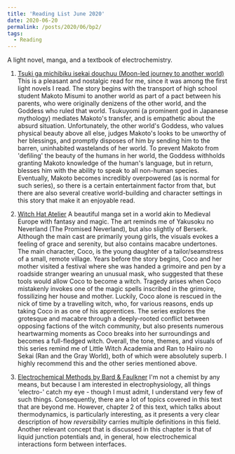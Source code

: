 ```yaml
---
title: 'Reading List June 2020'
date: 2020-06-20
permalink: /posts/2020/06/bp2/
tags:
  - Reading
---
```


A light novel, manga, and a textbook of electrochemistry. 

1. [Tsuki ga michibiku isekai douchuu (Moon-led journey to another world)](https://isekailunatic.com/)
This is a pleasant and nostalgic read for me, since it was among the first light novels I read. The story begins with the transport of high school student Makoto Misumi to another world as part of a pact between his parents, who were originally denizens of the other world, and the Goddess who ruled that world. Tsukuyomi (a prominent god in Japanese mythology) mediates Makoto's transfer, and is empathetic about the absurd situation. Unfortunately, the other world's Goddess, who values physical beauty above all else, judges Makoto's looks to be unworthy of her blessings, and promptly disposes of him by sending him to the barren, uninhabited wastelands of her world. To prevent Makoto from 'defiling' the beauty of the humans in her world, the Goddess withholds granting Makoto knowledge of the human's language, but in return, blesses him with the ability to speak to all non-human species. Eventually, Makoto becomes incredibly overpowered (as is normal for such series), so there is a certain entertainment factor from that, but there are also several creative world-building and character settings in this story that make it an enjoyable read. 

2. [Witch Hat Atelier](https://mangarawr.com/manga/witch-hat-atelier/)
A beautiful manga set in a world akin to Medieval Europe with fantasy and magic. The art reminds me of Yakusoku no Neverland (The Promised Neverland), but also slightly of Berserk. Although the main cast are primarily young girls, the visuals evokes a feeling of grace and serenity, but also contains macabre undertones. The main character, Coco, is the young daughter of a tailor/seamstress of a small, remote village. Years before the story begins, Coco and her mother visited a festival where she was handed a grimoire and pen by a roadside stranger wearing an unusual mask, who suggested that these tools would allow Coco to become a witch. Tragedy arises when Coco mistakenly invokes one of the magic spells inscribed in the grimoire, fossilizing her house and mother. Luckily, Coco alone is rescued in the nick of time by a travelling witch, who, for various reasons, ends up taking Coco in as one of his apprentices. The series explores the grotesque and macabre through a deeply-rooted conflict between opposing factions of the witch community, but also presents numerous heartwarming moments as Coco breaks into her surroundings and becomes a full-fledged witch. Overall, the tone, themes, and visuals of this series remind me of Little Witch Academia and Ran to Haiiro no Sekai (Ran and the Gray World), both of which were absolutely superb. I highly recommend this and the other series mentioned above.

3. [Electrochemical Methods by Bard & Faulkner](https://www.wiley.com/en-ca/Electrochemical+Methods:+Fundamentals+and+Applications,+2nd+Edition-p-9780471043720)
I'm not a chemist by any means, but because I am interested in electrophysiology, all things 'electro-' catch my eye - though I must admit, I understand very few of such things. Consequently, there are a lot of topics covered in this text that are beyond me. However, chapter 2 of this text, which talks about thermodynamics, is particularly interesting, as it presents a very clear description of how *reversibility* carries multiple definitions in this field. Another relevant concept that is discussed in this chapter is that of liquid junction potentials and, in general, how electrochemical interactions form between interfaces. 
